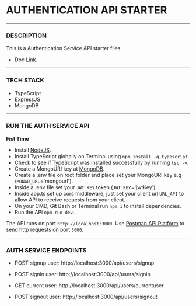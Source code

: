 # AUTHENTICATION API STARTER

---

### DESCRIPTION

This is a Authentication Service API starter files.

- Doc [Link]('https://auth-api-typescript.herokuapp.com/').

---

### TECH STACK

- TypeScript
- ExpressJS
- MongoDB

---

### RUN THE AUTH SERVICE API

**Fist Time**

- Install [NodeJS](https://nodejs.org/).
- Install TypeScript globally on Terminal using `npm install -g typescript`.
- Check to see if TypeScript was installed successfully by running `tsc -v`.
- Create a MongoURI key at [MongoDB](https://www.mongodb.com/atlas).
- Create a .env file on root folder and place set your MongoURI key e.g (`MONGO_URL`='mongourl').
- Inside a .env file set your `JWT_KEY` token (`JWT_KEY`='jwtKey').
- Inside app.ts set up cors middleware, just set your client url `URL_API` to allow API to receive requests from your client.
- On your CMD, Git Bash or Terminal run `npm i` to install dependencies.
- Run the APi `npm run dev`.

The API runs on port `http://localhost:3000`.
Use [Postman API Platform](https://www.postman.com/) to send http requests on port `3000`.

---

### AUTH SERVICE ENDPOINTS

- POST signup user: http://localhost:3000/api/users/signup

- POST signin user: http://localhost:3000/api/users/signin

- GET current user: http://localhost:3000/api/users/currentuser

- POST signout user: http://localhost:3000/api/users/signout
